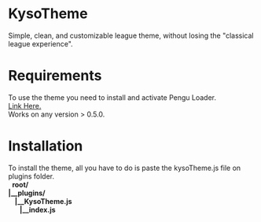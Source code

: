 # KysoTheme
Simple, clean, and customizable league theme, without losing the "classical league experience".

# Requirements
<p>To use the theme you need to install and activate Pengu Loader.<br> 
<a href="https://github.com/PenguLoader/PenguLoader">Link Here.</a><br>
Works on any version > 0.5.0.<p>

# Installation
<p>To install the theme, all you have to do is paste the kysoTheme.js file on plugins folder.<br>
&nbsp;
<strong>root/<br>
|__plugins/<br>
&nbsp;&nbsp;&nbsp;&nbsp;|__KysoTheme.js<br>
&nbsp;&nbsp;&nbsp;&nbsp;&nbsp;&nbsp;&nbsp;|__index.js<p></strong>  
